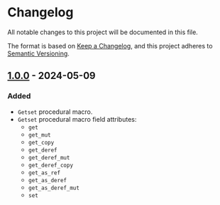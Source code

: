 # Changelog
All notable changes to this project will be documented in this file.

The format is based on [Keep a Changelog](https://keepachangelog.com/en/1.0.0/),
and this project adheres to [Semantic Versioning](https://semver.org/spec/v2.0.0.html).

<!-- next-header -->

## [1.0.0] - 2024-05-09
### Added
- `Getset` procedural macro.
- `Getset` procedural macro field attributes:
  - `get`
  - `get_mut`
  - `get_copy`
  - `get_deref`
  - `get_deref_mut`
  - `get_deref_copy`
  - `get_as_ref`
  - `get_as_deref`
  - `get_as_deref_mut`
  - `set`

<!-- next-url -->
[1.0.0]: https://github.com/andrewsonin/gset/releases/tag/v1.0.0